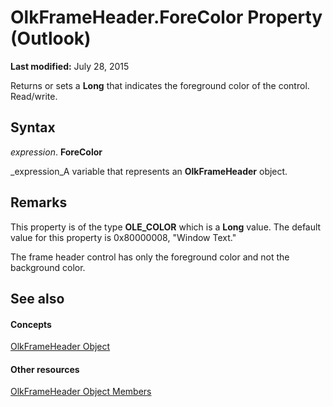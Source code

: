 
# OlkFrameHeader.ForeColor Property (Outlook)

 **Last modified:** July 28, 2015

Returns or sets a  **Long** that indicates the foreground color of the control. Read/write.

## Syntax

 _expression_. **ForeColor**

 _expression_A variable that represents an  **OlkFrameHeader** object.


## Remarks

This property is of the type  **OLE_COLOR** which is a **Long** value. The default value for this property is 0x80000008, "Window Text."

The frame header control has only the foreground color and not the background color.


## See also


#### Concepts


 [OlkFrameHeader Object](088dd9e4-7210-6465-e337-51cb1bd10172.md)
#### Other resources


 [OlkFrameHeader Object Members](b514dd95-3368-0a9b-c886-d7ee28126391.md)
